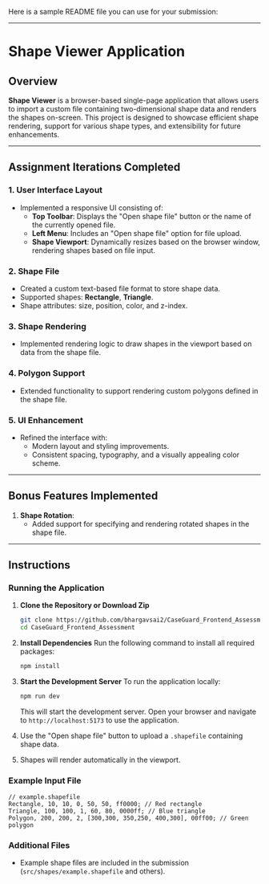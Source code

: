 Here is a sample README file you can use for your submission:

---

# Shape Viewer Application

## Overview
**Shape Viewer** is a browser-based single-page application that allows users to import a custom file containing two-dimensional shape data and renders the shapes on-screen. This project is designed to showcase efficient shape rendering, support for various shape types, and extensibility for future enhancements.

---

## Assignment Iterations Completed

### 1. User Interface Layout
- Implemented a responsive UI consisting of:
  - **Top Toolbar**: Displays the "Open shape file" button or the name of the currently opened file.
  - **Left Menu**: Includes an "Open shape file" option for file upload.
  - **Shape Viewport**: Dynamically resizes based on the browser window, rendering shapes based on file input.

### 2. Shape File
- Created a custom text-based file format to store shape data.
- Supported shapes: **Rectangle**, **Triangle**.
- Shape attributes: size, position, color, and z-index.

### 3. Shape Rendering
- Implemented rendering logic to draw shapes in the viewport based on data from the shape file.

### 4. Polygon Support
- Extended functionality to support rendering custom polygons defined in the shape file.

### 5. UI Enhancement
- Refined the interface with:
  - Modern layout and styling improvements.
  - Consistent spacing, typography, and a visually appealing color scheme.

---

## Bonus Features Implemented

1. **Shape Rotation**:
   - Added support for specifying and rendering rotated shapes in the shape file.

---

## Instructions
### Running the Application
1. **Clone the Repository or Download Zip**
   ```bash
   git clone https://github.com/bhargavsai2/CaseGuard_Frontend_Assessment.git
   cd CaseGuard_Frontend_Assessment
   ```

2. **Install Dependencies**
   Run the following command to install all required packages:
   ```bash
   npm install
   ```

3. **Start the Development Server**
   To run the application locally:
   ```bash
   npm run dev
   ```
   This will start the development server. Open your browser and navigate to `http://localhost:5173` to use the application.

4. Use the "Open shape file" button to upload a `.shapefile` containing shape data.
3. Shapes will render automatically in the viewport.

### Example Input File
```
// example.shapefile
Rectangle, 10, 10, 0, 50, 50, ff0000; // Red rectangle
Triangle, 100, 100, 1, 60, 80, 0000ff; // Blue triangle
Polygon, 200, 200, 2, [300,300, 350,250, 400,300], 00ff00; // Green polygon
```

### Additional Files
- Example shape files are included in the submission (`src/shapes/example.shapefile` and others).
